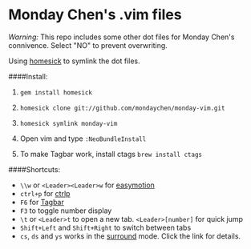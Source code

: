 Monday Chen's .vim files
========

_Warning:_ This repo includes some other dot files for Monday Chen's connivence. Select "NO" to prevent overwriting.

Using [homesick](https://github.com/technicalpickles/homesick) to symlink the dot files.

####Install:

1. `gem install homesick`

2. `homesick clone git://github.com/mondaychen/monday-vim.git`

3. `homesick symlink monday-vim`

4. Open vim and type `:NeoBundleInstall`

5. To make Tagbar work, install ctags `brew install ctags`

####Shortcuts:

- `\\w` or `<Leader><Leader>w` for [easymotion](https://github.com/easymotion/vim-easymotion)
- `ctrl+p` for [ctrlp](https://github.com/ctrlpvim/ctrlp.vim)
- `F6` for [Tagbar](https://github.com/majutsushi/tagbar)
- `F3` to toggle number display
- `\t` or `<Leader>t` to open a new tab. `<Leader>[number]` for quick jump
- `Shift+Left` and `Shift+Right` to switch between tabs
- `cs`, `ds` and `ys` works in the [surround](http://www.vim.org/scripts/script.php?script_id=1697.vim) mode. Click the link for details.
